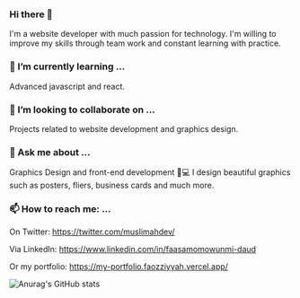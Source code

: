 ### Hi there 👋
  I'm a website developer with much passion for technology.
  I'm willing to improve my skills through team work and constant learning with practice.

### 🌱 I’m currently learning ...
  Advanced javascript and react.
 
### 👯 I’m looking to collaborate on ...
  Projects related to website development and graphics design.


### 💬 Ask me about ...
  Graphics Design and front-end development 📱💻
  I design beautiful graphics such as posters, fliers, business cards and much more.

### 📫 How to reach me: ...
  On Twitter: https://twitter.com/muslimahdev/

  Via LinkedIn: https://www.linkedin.com/in/faasamomowunmi-daud

  Or my portfolio: https://my-portfolio.faozziyyah.vercel.app/
  
  ![Anurag's GitHub stats](https://github-readme-stats.vercel.app/api?username=faozziyyah&show_icons=true&theme=radical)





<!--
**faozziyyah/faozziyyah** is a ✨ _special_ ✨ repository because its `README.md` (this file) appears on your GitHub profile.

Here are some ideas to get you started:

- 🔭 I’m currently working on ...
- 🌱 I’m currently learning ...
- 👯 I’m looking to collaborate on ...
- 🤔 I’m looking for help with ...
- 💬 Ask me about ...
- 📫 How to reach me: ...
- 😄 Pronouns: ...
- ⚡ Fun fact: ...
-->

 
